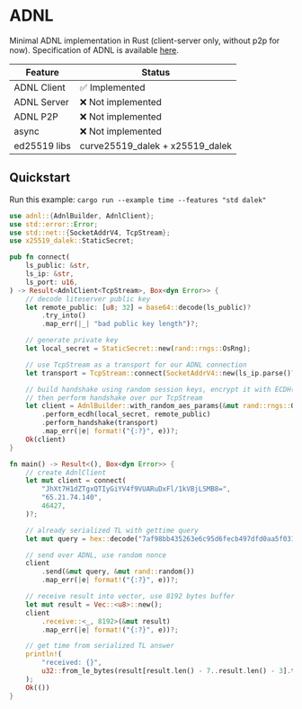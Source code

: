 # ADNL

Minimal ADNL implementation in Rust (client-server only, without p2p for now). Specification of ADNL is available [here](https://github.com/tonstack/ton-docs/blob/main/ADNL/README.md).

| Feature       | Status                           |
| ------------- | -------------------------------- |
| ADNL Client   | ✅ Implemented                  |
| ADNL Server   | ❌ Not implemented              |
| ADNL P2P      | ❌ Not implemented              |
| async         | ❌ Not implemented              |
| ed25519 libs  | curve25519_dalek + x25519_dalek  |

## Quickstart
Run this example: `cargo run --example time --features "std dalek"`

```rust
use adnl::{AdnlBuilder, AdnlClient};
use std::error::Error;
use std::net::{SocketAddrV4, TcpStream};
use x25519_dalek::StaticSecret;

pub fn connect(
    ls_public: &str,
    ls_ip: &str,
    ls_port: u16,
) -> Result<AdnlClient<TcpStream>, Box<dyn Error>> {
    // decode liteserver public key
    let remote_public: [u8; 32] = base64::decode(ls_public)?
        .try_into()
        .map_err(|_| "bad public key length")?;

    // generate private key
    let local_secret = StaticSecret::new(rand::rngs::OsRng);

    // use TcpStream as a transport for our ADNL connection
    let transport = TcpStream::connect(SocketAddrV4::new(ls_ip.parse()?, ls_port))?;

    // build handshake using random session keys, encrypt it with ECDH(local_secret, remote_public)
    // then perform handshake over our TcpStream
    let client = AdnlBuilder::with_random_aes_params(&mut rand::rngs::OsRng)
        .perform_ecdh(local_secret, remote_public)
        .perform_handshake(transport)
        .map_err(|e| format!("{:?}", e))?;
    Ok(client)
}

fn main() -> Result<(), Box<dyn Error>> {
    // create AdnlClient
    let mut client = connect(
        "JhXt7H1dZTgxQTIyGiYV4f9VUARuDxFl/1kVBjLSMB8=",
        "65.21.74.140",
        46427,
    )?;

    // already serialized TL with gettime query
    let mut query = hex::decode("7af98bb435263e6c95d6fecb497dfd0aa5f031e7d412986b5ce720496db512052e8f2d100cdf068c7904345aad16000000000000")?;

    // send over ADNL, use random nonce
    client
        .send(&mut query, &mut rand::random())
        .map_err(|e| format!("{:?}", e))?;

    // receive result into vector, use 8192 bytes buffer
    let mut result = Vec::<u8>::new();
    client
        .receive::<_, 8192>(&mut result)
        .map_err(|e| format!("{:?}", e))?;

    // get time from serialized TL answer
    println!(
        "received: {}",
        u32::from_le_bytes(result[result.len() - 7..result.len() - 3].try_into()?)
    );
    Ok(())
}
```
